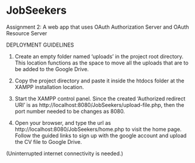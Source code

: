 # JobSeekers
Assignment 2:  A web app that uses OAuth Authorization Server and  OAuth Resource Server


DEPLOYMENT GUIDELINES
1. Create an empty folder named ‘uploads’ in the project root directory. This location functions as the space to move all the uploads that are to be added to the Google   Drive.

2. Copy the project directory and paste it inside the htdocs folder at the XAMPP installation location.

3. Start the XAMPP control panel.
Since the created ‘Authorized redirect URI’ is as http://localhost:8080/JobSeekers/upload-file.php, then the port number needed to be changes as 8080.

4. Open your browser, and type the url as http://localhost:8080/JobSeekers/home.php to visit the home page. Follow the guided links to sign up with the google account and upload the CV file to Google Drive.

(Uninterrupted internet connectivity is needed.)

